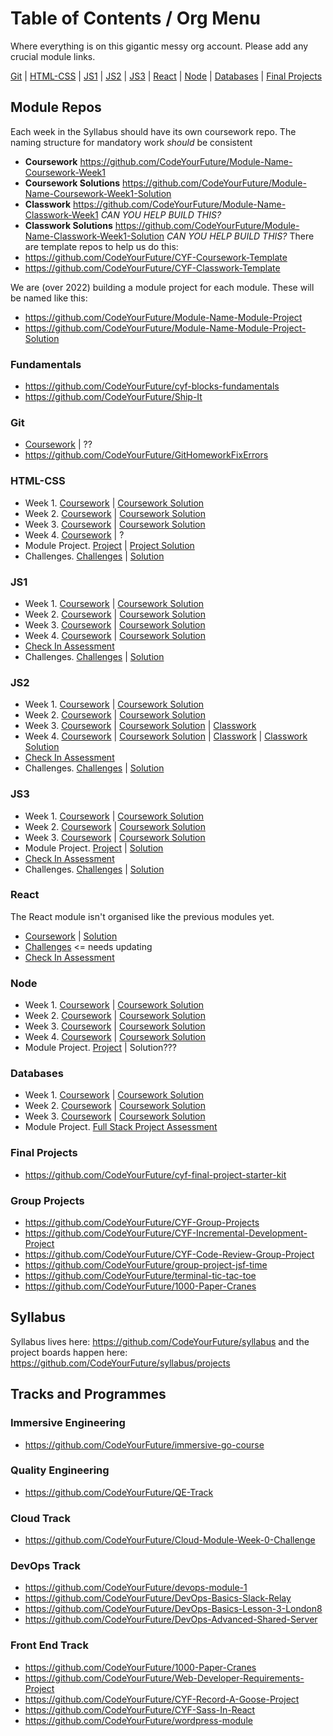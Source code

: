 # Table of Contents / Org Menu
Where everything is on this gigantic messy org account. Please add any crucial module links.

[Git](#git) | [HTML-CSS](#html-css) | [JS1](#js1) | [JS2](#js2) | [JS3](#js3) | [React](#react) | [Node](#node) | [Databases](#databases) | [Final Projects](#final-projects)

## Module Repos
Each week in the Syllabus should have its own coursework repo. The naming structure for mandatory work _should_ be consistent
- **Coursework** https://github.com/CodeYourFuture/Module-Name-Coursework-Week1
- **Coursework Solutions** https://github.com/CodeYourFuture/Module-Name-Coursework-Week1-Solution
- **Classwork** https://github.com/CodeYourFuture/Module-Name-Classwork-Week1 _CAN YOU HELP BUILD THIS?_
- **Classwork Solutions** https://github.com/CodeYourFuture/Module-Name-Classwork-Week1-Solution _CAN YOU HELP BUILD THIS?_
There are template repos to help us do this: 
- https://github.com/CodeYourFuture/CYF-Coursework-Template 
- https://github.com/CodeYourFuture/CYF-Classwork-Template

We are (over 2022) building a module project for each module. These will be named like this:
- https://github.com/CodeYourFuture/Module-Name-Module-Project
- https://github.com/CodeYourFuture/Module-Name-Module-Project-Solution

### Fundamentals
- https://github.com/CodeYourFuture/cyf-blocks-fundamentals
- https://github.com/CodeYourFuture/Ship-It

### Git 
- [Coursework](https://github.com/CodeYourFuture/Git-CLI-Coursework) | ??
- https://github.com/CodeYourFuture/GitHomeworkFixErrors

### HTML-CSS
- Week 1. [Coursework](https://github.com/CodeYourFuture/HTML-CSS-Coursework-Week1) | [Coursework Solution](https://github.com/CodeYourFuture/HTML-CSS-Coursework-Week1-Solution)
- Week 2. [Coursework](https://github.com/CodeYourFuture/HTML-CSS-Coursework-Week2) | [Coursework Solution](https://github.com/CodeYourFuture/HTML-CSS-Coursework-Week2-Solution)
- Week 3. [Coursework](https://github.com/CodeYourFuture/HTML-CSS-Coursework-Week3) | [Coursework Solution](https://github.com/CodeYourFuture/HTML-CSS-Coursework-Week3-Solution)
- Week 4. [Coursework](https://github.com/CodeYourFuture/HTML-CSS-Coursework-Week4) | ?
- Module Project. [Project](https://github.com/CodeYourFuture/HTML-CSS-Module-Project) | [Project Solution](https://github.com/CodeYourFuture/HTML-CSS-Module-Project-Solution)
- Challenges. [Challenges](https://github.com/CodeYourFuture/HTML-CSS-Challenges) | [Solution](https://github.com/CodeYourFuture/HTML-CSS-Challenges-Solution)
### JS1
- Week 1. [Coursework]( https://github.com/CodeYourFuture/JavaScript-Core-1-Coursework-Week1) | [Coursework Solution]( https://github.com/CodeYourFuture/JavaScript-Core-1-Coursework-Week1-Solution)
- Week 2. [Coursework]( https://github.com/CodeYourFuture/JavaScript-Core-1-Coursework-Week2) | [Coursework Solution]( https://github.com/CodeYourFuture/JavaScript-Core-1-Coursework-Week2-Solution)
- Week 3. [Coursework]( https://github.com/CodeYourFuture/JavaScript-Core-1-Coursework-Week3) | [Coursework Solution]( https://github.com/CodeYourFuture/JavaScript-Core-1-Coursework-Week3-Solution)
- Week 4. [Coursework]( https://github.com/CodeYourFuture/JavaScript-Core-1-Coursework-Week4) | [Coursework Solution]( https://github.com/CodeYourFuture/JavaScript-Core-1-Coursework-Week4-Solution)
- [Check In Assessment](https://github.com/CodeYourFuture/JavaScript-Core-1-Assessment)
- Challenges. [Challenges](https://github.com/CodeYourFuture/JavaScript-Core-1-Challenges) | [Solution](https://github.com/CodeYourFuture/JavaScript-Core-1-Challenges-Solution)
### JS2
- Week 1. [Coursework]( https://github.com/CodeYourFuture/JavaScript-Core-2-Coursework-Week1) | [Coursework Solution]( https://github.com/CodeYourFuture/JavaScript-Core-2-Coursework-Week1-Solution)
- Week 2. [Coursework]( https://github.com/CodeYourFuture/JavaScript-Core-2-Coursework-Week2) | [Coursework Solution]( https://github.com/CodeYourFuture/JavaScript-Core-2-Coursework-Week2-Solution)
- Week 3. [Coursework]( https://github.com/CodeYourFuture/JavaScript-Core-2-Coursework-Week3) | [Coursework Solution]( https://github.com/CodeYourFuture/JavaScript-Core-2-Coursework-Week3-Solution) | [Classwork]( https://github.com/CodeYourFuture/JavaScript-Core-2-Classwork-Week3)
- Week 4. [Coursework]( https://github.com/CodeYourFuture/JavaScript-Core-2-Coursework-Week4) | [Coursework Solution]( https://github.com/CodeYourFuture/JavaScript-Core-2-Coursework-Week4-Solution) | [Classwork]( https://github.com/CodeYourFuture/JavaScript-Core-2-Classwork-Week4) | [Classwork Solution]( https://github.com/CodeYourFuture/JavaScript-Core-2-Classwork-Week4-Solution)
- [Check In Assessment](https://github.com/CodeYourFuture/JavaScript-Core-2-Assessment)
- Challenges. [Challenges](https://github.com/CodeYourFuture/JavaScript-Core-2-Challenges) | [Solution](https://github.com/CodeYourFuture/JavaScript-Core-2-Challenges-Solution)
### JS3
- Week 1. [Coursework](https://github.com/CodeYourFuture/JavaScript-Core-3-Coursework-Week1) | [Coursework Solution]( https://github.com/CodeYourFuture/JavaScript-Core-3-Coursework-Week1-Solution)
- Week 2. [Coursework](https://github.com/CodeYourFuture/JavaScript-Core-3-Coursework-Week2) | [Coursework Solution]( https://github.com/CodeYourFuture/JavaScript-Core-3-Coursework-Week2-Solution)
- Week 3. [Coursework](https://github.com/CodeYourFuture/JavaScript-Core-3-Coursework-Week3) | [Coursework Solution]( https://github.com/CodeYourFuture/JavaScript-Core-3-Coursework-Week3-Solution)
- Module Project. [Project](https://github.com/CodeYourFuture/tv-show-dom-project) | [Solution](https://github.com/CodeYourFuture/tv-show-dom-project-solution)
- [Check In Assessment](https://github.com/CodeYourFuture/JavaScript-Core-3-Assessment)
- Challenges. [Challenges](https://github.com/CodeYourFuture/JavaScript-Core-3-Challenges) | [Solution](https://github.com/CodeYourFuture/JavaScript-Core-3-Challenges-Solution)

### React
The React module isn't organised like the previous modules yet. 
- [Coursework](https://github.com/CodeYourFuture/CYF-React-Coursework) | [Solution](https://github.com/CodeYourFuture/CYF-React-Coursework-Solution) 
- [Challenges](https://github.com/CodeYourFuture/cyf-react-challenges) <= needs updating
- [Check In Assessment](https://github.com/CodeYourFuture/React-Assessment)

### Node
- Week 1. [Coursework](https://github.com/CodeYourFuture/Node-Coursework-Week1) | [Coursework Solution](https://github.com/CodeYourFuture/Node-Coursework-Week1-Solution)
- Week 2. [Coursework](https://github.com/CodeYourFuture/Node-Coursework-Week2) | [Coursework Solution](https://github.com/CodeYourFuture/Node-Coursework-Week2-Solution)
- Week 3. [Coursework](https://github.com/CodeYourFuture/Node-Coursework-Week3) | [Coursework Solution](https://github.com/CodeYourFuture/Node-Coursework-Week3-Solution)
- Week 4. [Coursework](https://github.com/CodeYourFuture/Node-Coursework-Week4) | [Coursework Solution](https://github.com/CodeYourFuture/CodeYourFuture-Node-Coursework-Week4-Solution)
- Module Project. [Project](https://github.com/CodeYourFuture/CYF-Slack-Your-Future-Project-Backend) | Solution???


### Databases
- Week 1. [Coursework](https://github.com/CodeYourFuture/SQL-Coursework-Week1) | [Coursework Solution]( https://github.com/CodeYourFuture/SQL-Coursework-Week-Solution)
- Week 2. [Coursework](https://github.com/CodeYourFuture/SQL-Coursework-Week2) | [Coursework Solution]( https://github.com/CodeYourFuture/SQL-Coursework-Week2-Solution)
- Week 3. [Coursework](https://github.com/CodeYourFuture/SQL-Coursework-Week3) | [Coursework Solution]( https://github.com/CodeYourFuture/SQL-Coursework-Week3-Solution)
- Module Project. [Full Stack Project Assessment](https://github.com/CodeYourFuture/Full-Stack-Project-Assessment)

### Final Projects
- https://github.com/CodeYourFuture/cyf-final-project-starter-kit 

### Group Projects
- https://github.com/CodeYourFuture/CYF-Group-Projects
- https://github.com/CodeYourFuture/CYF-Incremental-Development-Project
- https://github.com/CodeYourFuture/CYF-Code-Review-Group-Project
- https://github.com/CodeYourFuture/group-project-jsf-time
- https://github.com/CodeYourFuture/terminal-tic-tac-toe
- https://github.com/CodeYourFuture/1000-Paper-Cranes

## Syllabus
Syllabus lives here: https://github.com/CodeYourFuture/syllabus and the project boards happen here: https://github.com/CodeYourFuture/syllabus/projects


## Tracks and Programmes

### Immersive Engineering
- https://github.com/CodeYourFuture/immersive-go-course

### Quality Engineering
- https://github.com/CodeYourFuture/QE-Track

### Cloud Track
- https://github.com/CodeYourFuture/Cloud-Module-Week-0-Challenge

### DevOps Track
- https://github.com/CodeYourFuture/devops-module-1
- https://github.com/CodeYourFuture/DevOps-Basics-Slack-Relay
- https://github.com/CodeYourFuture/DevOps-Basics-Lesson-3-London8
- https://github.com/CodeYourFuture/DevOps-Advanced-Shared-Server

### Front End Track
- https://github.com/CodeYourFuture/1000-Paper-Cranes
- https://github.com/CodeYourFuture/Web-Developer-Requirements-Project
- https://github.com/CodeYourFuture/CYF-Record-A-Goose-Project 
- https://github.com/CodeYourFuture/CYF-Sass-In-React
- https://github.com/CodeYourFuture/wordpress-module




